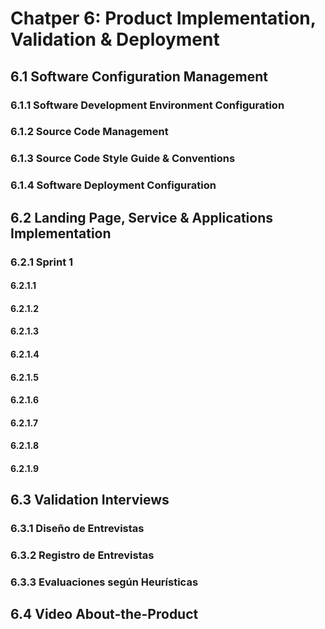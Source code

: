 ﻿# Chatper 6: Product Implementation, Validation & Deployment
 ## 6.1 Software Configuration Management
 ### 6.1.1 Software Development Environment Configuration
 ### 6.1.2 Source Code Management
 ### 6.1.3 Source Code Style Guide & Conventions
 ### 6.1.4 Software Deployment Configuration
 ## 6.2 Landing Page, Service & Applications Implementation
 ### 6.2.1 Sprint 1
 #### 6.2.1.1
 #### 6.2.1.2
 #### 6.2.1.3
 #### 6.2.1.4
 #### 6.2.1.5
 #### 6.2.1.6
 #### 6.2.1.7
 #### 6.2.1.8
 #### 6.2.1.9
 ## 6.3 Validation Interviews
 ### 6.3.1 Diseño de Entrevistas
 ### 6.3.2 Registro de Entrevistas
 ### 6.3.3 Evaluaciones según Heurísticas
 ## 6.4 Video About-the-Product
